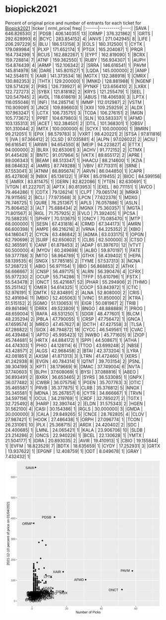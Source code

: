 # biopick2021
Percent of original price and number of entrants for each ticket for [Biopick2021](https://twitter.com/hashtag/Biopick2021)
|ticker | nrml_price| freq|
|:------|----------:|----:|
|SAVA   | 646.826530|    2|
|PDSB   | 406.140351|   13|
|ORMP   | 376.321862|    1|
|GRTS   | 292.628993|    6|
|BCYC   | 283.854152|    4|
|ANVS   | 271.042945|    8|
|LIFE   | 206.297229|    5|
|BLU    | 186.513158|    3|
|EOLS   | 180.312500|    1|
|CYTK   | 179.089984|    1|
|PLXP   | 171.652174|    1|
|PTGX   | 165.204087|    1|
|PRQR   | 164.734299|    1|
|RCUS   | 162.882267|    1|
|EYPT   | 162.819090|    1|
|BCRX   | 159.728814|    7|
|ATNF   | 159.362550|    1|
|RUBY   | 156.934307|    1|
|AUPH   | 154.874439|    4|
|ARMP   | 152.106342|    2|
|SRRA   | 146.616541|    1|
|PAVM   | 145.814978|   58|
|DARE   | 145.801527|    1|
|LQDA   | 145.000000|    2|
|ANIP   | 142.554611|    1|
|XAIR   | 141.373534|   18|
|MGTX   | 132.388918|    1|
|CMRX   | 130.882353|    2|
|THTX   | 129.200000|    1|
|MNKD   | 128.881988|    1|
|NGENF  | 128.571429|    2|
|PIRS   | 126.739927|    8|
|PYNKF  | 123.656410|    2|
|LXRX   | 122.727273|    2|
|SYBX   | 121.818182|    2|
|KRYS   | 121.255479|    1|
|SEEL   | 120.547945|    2|
|AVDL   | 118.618619|    3|
|ABUS   | 118.406593|    3|
|LPTX   | 116.055046|   11|
|INFI   | 114.285714|    1|
|IMMP   | 112.012987|    2|
|VSTM   | 110.909091|    3|
|JNCE   | 109.896603|    1|
|XXII   | 109.259259|    2|
|ALDX   | 107.963247|    1|
|LCTX   | 106.735751|    3|
|TCDA   | 106.276151|    2|
|IMGN   | 105.773672|    1|
|PPBT   | 104.679803|    1|
|SLN    | 103.583337|    1|
|AFMD   | 103.135313|   31|
|ACET   | 102.384501|    2|
|DTIL   | 101.368301|    1|
|OBSV   | 101.310044|    2|
|IMTX   | 100.000000|    6|
|SCYX   | 100.000000|    1|
|BMRN   |  99.212051|    1|
|EPIX   |  98.579783|    3|
|VXRT   |  98.420221|    2|
|STSA   |  97.811816|    1|
|IVA    |  97.366412|    2|
|CLSD   |  97.035881|    4|
|ALPN   |  97.026022|    2|
|ACIU   |  96.616541|    1|
|ARWR   |  94.654550|    8|
|MEIP   |  94.223827|    4|
|ETTX   |  94.000000|    2|
|BLRX   |  92.653061|    3|
|ACHV   |  91.772152|    2|
|CTMX   |  91.445428|    3|
|BNTC   |  91.017964|    5|
|VKTX   |  89.655172|    2|
|APRE   |  89.006343|    1|
|BEAM   |  88.513347|    1|
|HAACU  |  88.214600|    1|
|KZIA   |  88.084632|    4|
|AMRS   |  87.749288|    1|
|VBIV   |  87.713311|    8|
|SRNE   |  87.553041|    3|
|ATNM   |  86.895674|    7|
|ARVN   |  86.044850|    1|
|CAPR   |  85.427808|    3|
|NBIX   |  85.136122|    1|
|IFRX   |  85.019455|    2|
|BIOC   |  84.599156|    1|
|AMRX   |  83.811475|    1|
|GERN   |  82.822086|    1|
|YTEN   |  82.630691|    1|
|VTGN   |  81.222707|    3|
|APTX   |  80.813953|    1|
|EXEL   |  80.711151|    1|
|AVCO   |  79.464286|    1|
|CDTX   |  79.126214|    1|
|CLPT   |  79.065174|    3|
|MRKR   |  78.911565|    2|
|BCLI   |  77.973568|    3|
|LPCN   |  77.622378|    1|
|MDXG   |  76.746725|    1|
|QURE   |  76.251367|    1|
|APLS   |  76.057886|    1|
|ASLN   |  75.806452|    3|
|ALT    |  75.688434|    2|
|MGNX   |  75.360357|    1|
|MGTA   |  71.801567|    3|
|RIGL   |  71.757925|    2|
|EVLO   |  71.392405|    1|
|PCSA   |  70.588235|    1|
|SPHRY  |  70.513675|    1|
|ONCY   |  70.085470|    1|
|MTP    |  68.000000|    1|
|SESN   |  67.431818|    4|
|CRMD   |  67.344173|    1|
|AMRN   |  66.600398|    1|
|AMPE   |  66.216216|    2|
|VRNA   |  64.225352|    2|
|XBIO   |  64.186047|    2|
|CYCN   |  63.486842|    3|
|ADMA   |  63.033175|    1|
|OPGN   |  62.790698|    2|
|SURF   |  62.650602|    1|
|CLBS   |  62.500000|    3|
|CTSO   |  62.365591|    1|
|CANF   |  61.878453|    2|
|ADAP   |  61.397670|   12|
|VTVT   |  60.500000|    4|
|MYOV   |  60.249698|    1|
|ALBO   |  59.870197|    1|
|FATE   |  59.377788|    3|
|MITO   |  58.964789|    1|
|GTHX   |  58.439402|    1|
|HEPA   |  58.139535|    6|
|SNGX   |  57.785185|    2|
|TYME   |  57.537313|    3|
|NCNA   |  57.268723|    1|
|ABIO   |  56.971154|    1|
|IBIO   |  56.868853|    2|
|ATHX   |  56.666667|    3|
|CNSP   |  56.497175|    1|
|ALRN   |  56.390476|    4|
|CFRX   |  55.977230|    2|
|OCUP   |  55.714286|    1|
|TFFP   |  55.610796|    1|
|FSTX   |  55.543478|    2|
|ONCT   |  55.421687|   52|
|PHAR   |  55.294906|    2|
|THMO   |  55.251142|    1|
|OMER   |  54.614325|    1|
|COCP   |  53.843972|    1|
|CTIC   |  52.976191|    1|
|DMTK   |  52.834891|    2|
|ALNA   |  52.808000|    2|
|CRIS   |  52.491694|   11|
|MBIO   |  52.405063|    1|
|VINC   |  51.850000|    2|
|KTRA   |  51.515152|    2|
|SGMO   |  51.130653|   11|
|EIGR   |  50.081967|    2|
|TRIB   |  49.861496|    1|
|DRRX   |  49.523809|    1|
|BNGO   |  48.888889|    7|
|PROG   |  48.659004|    1|
|RAFA   |  48.531250|    1|
|SDGR   |  48.477601|    1|
|BLCM   |  48.235294|    2|
|PBLA   |  47.790055|    1|
|CRSP   |  47.756472|    1|
|GNCA   |  47.659574|    3|
|MREO   |  47.457627|    8|
|DCTH   |  47.427558|    3|
|TLSA   |  47.286822|    1|
|SIOX   |  46.794872|   18|
|CYCC   |  46.549561|   11|
|CVAC   |  46.439484|    1|
|APTO   |  45.995423|   12|
|NWBO   |  45.771605|    9|
|ZIOP   |  45.744681|    5|
|HRTX   |  44.884172|    1|
|SPPI   |  44.508671|    1|
|ATHA   |  44.474303|    1|
|PHIO   |  44.128114|    6|
|TTOO   |  43.699248|    2|
|NBSE   |  43.428571|    2|
|ALGS   |  42.968458|    2|
|BTAI   |  42.373204|    1|
|LYRA   |  42.081851|    2|
|AXSM   |  41.871313|    3|
|LTRN   |  41.472460|    1|
|XERS   |  41.242938|    8|
|EVGN   |  40.784314|    1|
|QTNT   |  39.703154|    2|
|PSNL   |  39.304199|    3|
|KPTI   |  38.179669|    9|
|DMAC   |  37.749004|    6|
|NVTA   |  37.740603|    1|
|BLPH   |  37.608069|    1|
|BYSI   |  37.088816|    1|
|ABEO   |  36.893491|    2|
|BXRX   |  36.653465|    2|
|SYRS   |  36.533085|    1|
|GNPX   |  36.077482|    3|
|CWBR   |  36.075758|    1|
|PGEN   |  35.707763|    3|
|OTIC   |  35.465587|    1|
|PRVB   |  35.377875|    1|
|CLRB   |  35.376812|    5|
|NNOX   |  35.345581|    1|
|MDNA   |  35.267857|    6|
|CYTR   |  34.666667|    1|
|TRVN   |  34.597156|    1|
|OCUL   |  34.219769|    1|
|CRDF   |  32.785027|    2|
|TGTX   |  32.725492|    8|
|HARP   |  32.390744|    2|
|ELDN   |  31.575343|    2|
|HGEN   |  31.562100|    4|
|CASI   |  30.154386|    1|
|RGLS   |  30.000000|    3|
|GMDA   |  30.000000|    3|
|CALA   |  29.849265|    5|
|CNCE   |  28.762805|    4|
|CLOV   |  27.987421|    1|
|HOOK   |  27.486438|    1|
|ORPH   |  27.096774|    1|
|TCON   |  26.231061|   10|
|PLX    |  25.368715|    2|
|ARDX   |  24.420402|    2|
|SDC    |  24.400685|    1|
|LMNL   |  24.065421|    1|
|KALA   |  23.906706|   10|
|SLDB   |  23.214286|    2|
|ONCS   |  22.940226|    1|
|BCEL   |  22.130628|    1|
|YMTX   |  21.504177|    1|
|IDRA   |  20.893035|    2|
|AVIR   |  19.410913|    1|
|CBIO   |  19.155844|    1|
|EVFM   |  18.823529|    7|
|BDTX   |  18.635659|    1|
|CYDY   |  17.252931|    3|
|GRTX   |  13.937622|    1|
|EPGNF  |  12.408759|    1|
|ODT    |   8.049678|    1|
|GRAY   |   7.432432|    1|
![retvspicks](biopicks.png?raw=true)
